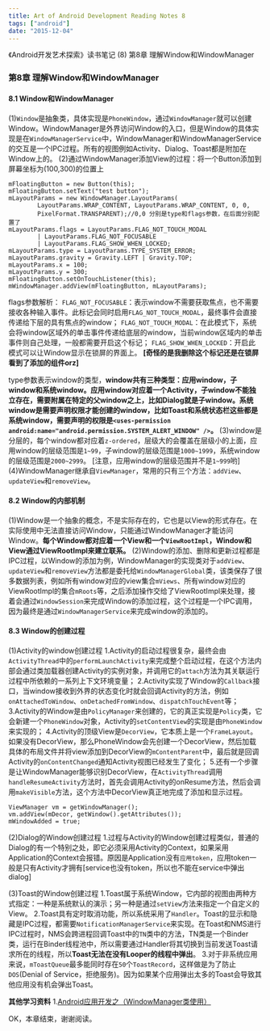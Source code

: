 ```yaml
---
title: Art of Android Development Reading Notes 8
tags: ["android"]
date: "2015-12-04"
---
```

《Android开发艺术探索》读书笔记 (8) 第8章 理解Window和WindowManager <!--more-->

### 第8章 理解Window和WindowManager
#### 8.1 Window和WindowManager
(1)`Window`是抽象类，具体实现是`PhoneWindow`，通过`WindowManager`就可以创建Window。WindowManager是外界访问Window的入口，但是Window的具体实现是在`WindowManagerService`中，WindowManager和WindowManagerService的交互是一个IPC过程。所有的视图例如Activity、Dialog、Toast都是附加在Window上的。
(2)通过WindowManager添加View的过程：将一个Button添加到屏幕坐标为(100,300)的位置上
```
mFloatingButton = new Button(this);
mFloatingButton.setText("test button");
mLayoutParams = new WindowManager.LayoutParams(
        LayoutParams.WRAP_CONTENT, LayoutParams.WRAP_CONTENT, 0, 0,
        PixelFormat.TRANSPARENT);//0,0 分别是type和flags参数，在后面分别配置了
mLayoutParams.flags = LayoutParams.FLAG_NOT_TOUCH_MODAL
        | LayoutParams.FLAG_NOT_FOCUSABLE
        | LayoutParams.FLAG_SHOW_WHEN_LOCKED;
mLayoutParams.type = LayoutParams.TYPE_SYSTEM_ERROR;
mLayoutParams.gravity = Gravity.LEFT | Gravity.TOP;
mLayoutParams.x = 100;
mLayoutParams.y = 300;
mFloatingButton.setOnTouchListener(this);
mWindowManager.addView(mFloatingButton, mLayoutParams);
```
flags参数解析：
`FLAG_NOT_FOCUSABLE`：表示window不需要获取焦点，也不需要接收各种输入事件。此标记会同时启用`FLAG_NOT_TOUCH_MODAL`，最终事件会直接传递给下层的具有焦点的window；
`FLAG_NOT_TOUCH_MODAL`：在此模式下，系统会将window区域外的单击事件传递给底层的window，当前window区域内的单击事件则自己处理，一般都需要开启这个标记；
`FLAG_SHOW_WHEN_LOCKED`：开启此模式可以让Window显示在锁屏的界面上。  **[奇怪的是我删除这个标记还是在锁屏看到了添加的组件orz]**

type参数表示window的类型，**window共有三种类型：应用window，子window和系统window。应用window对应着一个Activity，子window不能独立存在，需要附属在特定的父window之上，比如Dialog就是子window。系统window是需要声明权限才能创建的window，比如Toast和系统状态栏这些都是系统window，需要声明的权限是`<uses-permission android:name="android.permission.SYSTEM_ALERT_WINDOW" />`。**
(3)window是分层的，每个window都对应着`z-ordered`，层级大的会覆盖在层级小的上面，应用window的层级范围是`1~99`，子window的层级范围是`1000~1999`，系统window的层级范围是`2000~2999`。
[注意，应用window的层级范围并不是`1~999`哟]
(4)WindowManager继承自`ViewManager`，常用的只有三个方法：`addView`、`updateView`和`removeView`。

#### 8.2 Window的内部机制
(1)Window是一个抽象的概念，不是实际存在的，它也是以View的形式存在。在实际使用中无法直接访问Window，只能通过WindowManager才能访问Window。**每个Window都对应着一个View和一个`ViewRootImpl`，Window和View通过ViewRootImpl来建立联系。**
(2)Window的添加、删除和更新过程都是IPC过程，以Window的添加为例，WindowManager的实现类对于`addView`、`updateView`和`removeView`方法都是委托给`WindowManagerGlobal`类，该类保存了很多数据列表，例如所有window对应的view集合`mViews`、所有window对应的ViewRootImpl的集合`mRoots`等，之后添加操作交给了ViewRootImpl来处理，接着会通过`WindowSession`来完成Window的添加过程，这个过程是一个IPC调用，因为最终是通过`WindowManagerService`来完成window的添加的。

#### 8.3 Window的创建过程
(1)Activity的window创建过程
1.Activity的启动过程很复杂，最终会由`ActivityThread`中的`performLaunchActivity`来完成整个启动过程，在这个方法内部会通过类加载器创建Activity的实例对象，并调用它的`attach`方法为其关联运行过程中所依赖的一系列上下文环境变量；
2.Activity实现了Window的`Callback`接口，当window接收到外界的状态变化时就会回调Activity的方法，例如`onAttachedToWindow`、`onDetachedFromWindow`、`dispatchTouchEvent`等；
3.Activity的Window是由`PolicyManager`来创建的，它的真正实现是`Policy`类，它会新建一个`PhoneWindow`对象，Activity的`setContentView`的实现是由`PhoneWindow`来实现的；
4.Activity的顶级View是`DecorView`，它本质上是一个`FrameLayout`。如果没有DecorView，那么PhoneWindow会先创建一个DecorView，然后加载具体的布局文件并将view添加到DecorView的`mContentParent`中，最后就是回调Activity的`onContentChanged`通知Activity视图已经发生了变化；
5.还有一个步骤是让WindowManager能够识别DecorView，在`ActivityThread`调用`handleResumeActivity`方法时，首先会调用Activity的onResume方法，然后会调用`makeVisible`方法，这个方法中DecorView真正地完成了添加和显示过程。
```
ViewManager vm = getWindowManager();
vm.addView(mDecor, getWindow().getAttributes());
mWindowAdded = true;
```
(2)Dialog的Window创建过程
1.过程与Activity的Window创建过程类似，普通的Dialog的有一个特别之处，即它必须采用Activity的Context，如果采用Application的Context会报错。原因是Application没有`应用token`，应用token一般是只有Activity才拥有[service也没有token，所以也不能在service中弹出dialog]

(3)Toast的Window创建过程
1.Toast属于系统Window，它内部的视图由两种方式指定：一种是系统默认的演示；另一种是通过`setView`方法来指定一个自定义的View。
2.Toast具有定时取消功能，所以系统采用了`Handler`。Toast的显示和隐藏是IPC过程，都需要`NotificationManagerService`来实现。在Toast和NMS进行IPC过程时，NMS会跨进程回调Toast中的`TN`类中的方法，TN类是一个Binder类，运行在Binder线程池中，所以需要通过Handler将其切换到当前发送Toast请求所在的线程，所以**Toast无法在没有Looper的线程中弹出**。
3.对于非系统应用来说，`mToastQueue`最多能同时存在`50`个`ToastRecord`，这样做是为了防止`DOS`(Denial of Service，拒绝服务)。因为如果某个应用弹出太多的Toast会导致其他应用没有机会弹出Toast。

**其他学习资料**
1.[Android应用开发之（WindowManager类使用）](http://blog.csdn.net/wang_shaner/article/details/8596380)

OK，本章结束，谢谢阅读。


